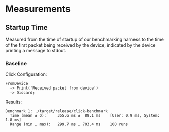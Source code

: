 # Measurements

## Startup Time

Measured from the time of startup of our benchmarking harness to the time of the first
packet being received by the device, indicated by the device printing a message to stdout.

### Baseline

Click Configuration:
```
FromDevice
  -> Print('Received packet from device')
  -> Discard;
```

Results:
```
Benchmark 1: ./target/release/click-benchmark
  Time (mean ± σ):     355.6 ms ±  88.1 ms    [User: 0.9 ms, System: 1.8 ms]
  Range (min … max):   299.7 ms … 703.4 ms    100 runs
```